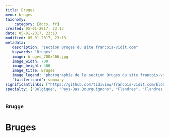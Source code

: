 ```yaml
---
title: Bruges
menu: bruges
taxonomy:
    category: [docs, fr]
created: 05-01-2017, 23:13
date: 05-01-2017, 23:13
modified: 05-01-2017, 23:13
metadata:
   description: "section Bruges du site francois-vidit.com"
   keywords: 'Bruges'
   image: bruges_700x466.jpg
   image_width: 700
   image_height: 466
   image_title: Bruges
   image_legend: "photographie de la section Bruges du site francois-vidit.com"
   'twitter:card': summary
significantlinks: ["https://github.com/tidiview/francois-vidit.com/blob/develop/user/sites/docs/pages/01.home/05.bruges/chapter.fr.md"]
specialty: ["Belgique", "Pays-Bas Bourguignons", "Flandres", "Flandres Occidentale", "Bruges"]
---
```

### Brugge

# Bruges